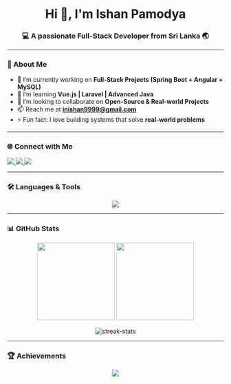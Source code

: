 <h1 align="center">Hi 👋, I'm Ishan Pamodya</h1>
<h3 align="center">💻 A passionate Full-Stack Developer from Sri Lanka 🌏</h3>

---

### 🚀 About Me
- 🔭 I’m currently working on **Full-Stack Projects (Spring Boot + Angular + MySQL)**
- 🌱 I’m learning **Vue.js | Laravel | Advanced Java**
- 👯 I’m looking to collaborate on **Open-Source & Real-world Projects**
- 📫 Reach me at **inishan9999@gmail.com**
- ⚡ Fun fact: I love building systems that solve **real-world problems**

---

### 🌐 Connect with Me  
<p align="left">
  <a href="https://linkedin.com/in/ishanpamodya" target="_blank">
    <img src="https://img.shields.io/badge/LinkedIn-%230077B5.svg?&style=for-the-badge&logo=linkedin&logoColor=white" />
  </a>
  <a href="https://fb.com/ishanpamodya" target="_blank">
    <img src="https://img.shields.io/badge/Facebook-%231877F2.svg?&style=for-the-badge&logo=facebook&logoColor=white" />
  </a>
  <a href="mailto:inishan9999@gmail.com" target="_blank">
    <img src="https://img.shields.io/badge/Gmail-D14836.svg?&style=for-the-badge&logo=gmail&logoColor=white" />
  </a>
</p>

---

### 🛠️ Languages & Tools  
<p align="center">
  <img src="https://skillicons.dev/icons?i=java,spring,angular,react,vue,ts,js,nodejs,php,mysql,html,css,tailwind,bootstrap,git,figma,arduino" />
</p>

---

### 📊 GitHub Stats
<p align="center">
  <img src="https://github-readme-stats.vercel.app/api?username=ishanpamodyaa&show_icons=true&theme=tokyonight" height="180em"/>
  <img src="https://github-readme-stats.vercel.app/api/top-langs/?username=ishanpamodyaa&layout=compact&theme=tokyonight" height="180em"/>
</p>

<p align="center">
  <img src="https://github-readme-streak-stats.herokuapp.com?user=ishanpamodyaa&theme=tokyonight" alt="streak-stats"/>
</p>

---

### 🏆 Achievements
<p align="center">
  <img src="https://github-profile-trophy.vercel.app/?username=ishanpamodyaa&theme=onedark&row=1&column=6" />
</p>
